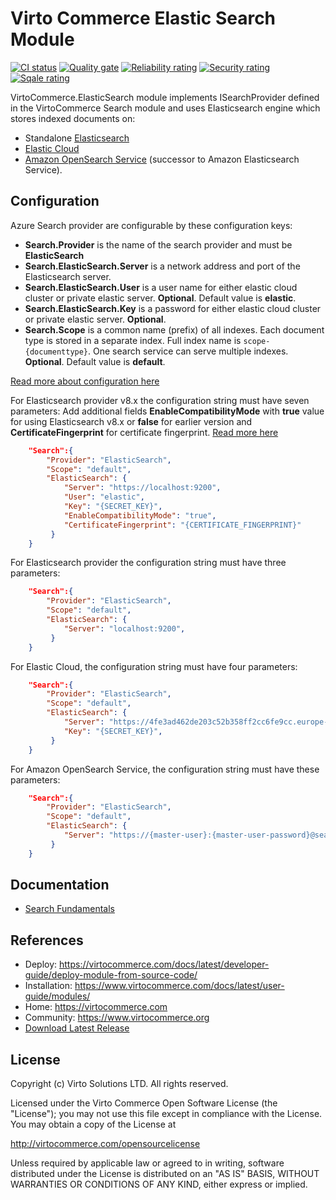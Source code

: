 # Virto Commerce Elastic Search Module

[![CI status](https://github.com/VirtoCommerce/vc-module-elastic-search/workflows/Module%20CI/badge.svg?branch=dev)](https://github.com/VirtoCommerce/vc-module-elastic-search/actions?query=workflow%3A"Module+CI") [![Quality gate](https://sonarcloud.io/api/project_badges/measure?project=VirtoCommerce_vc-module-elastic-search&metric=alert_status&branch=dev)](https://sonarcloud.io/dashboard?id=VirtoCommerce_vc-module-elastic-search) [![Reliability rating](https://sonarcloud.io/api/project_badges/measure?project=VirtoCommerce_vc-module-elastic-search&metric=reliability_rating&branch=dev)](https://sonarcloud.io/dashboard?id=VirtoCommerce_vc-module-elastic-search) [![Security rating](https://sonarcloud.io/api/project_badges/measure?project=VirtoCommerce_vc-module-elastic-search&metric=security_rating&branch=dev)](https://sonarcloud.io/dashboard?id=VirtoCommerce_vc-module-elastic-search) [![Sqale rating](https://sonarcloud.io/api/project_badges/measure?project=VirtoCommerce_vc-module-elastic-search&metric=sqale_rating&branch=dev)](https://sonarcloud.io/dashboard?id=VirtoCommerce_vc-module-elastic-search)

VirtoCommerce.ElasticSearch module implements ISearchProvider defined in the VirtoCommerce Search module and uses Elasticsearch engine which stores indexed documents on:
* Standalone <a href="https://www.elastic.co/products/elasticsearch" target="_blank">Elasticsearch</a> 
* <a href="https://cloud.elastic.co" target="_blank">Elastic Cloud</a> 
* <a href="https://aws.amazon.com/opensearch-service/" target="_blank">Amazon OpenSearch Service</a> (successor to Amazon Elasticsearch Service).

## Configuration
Azure Search provider are configurable by these configuration keys:

* **Search.Provider** is the name of the search provider and must be **ElasticSearch**
* **Search.ElasticSearch.Server** is a network address and port of the Elasticsearch server.
* **Search.ElasticSearch.User**  is a user name for either elastic cloud cluster or private elastic server. **Optional**. Default value is **elastic**.
* **Search.ElasticSearch.Key** is a password for either elastic cloud cluster or private elastic server. **Optional**.
* **Search.Scope** is a common name (prefix) of all indexes. Each document type is stored in a separate index. Full index name is `scope-{documenttype}`. One search service can serve multiple indexes. **Optional**.  Default value is **default**.

[Read more about configuration here](https://virtocommerce.com/docs/user-guide/configuration-settings/)

For Elasticsearch provider v8.x the configuration string must have seven parameters:
Add additional fields **EnableCompatibilityMode** with **true** value for using Elasticsearch v8.x or **false** for earlier version and **CertificateFingerprint** for certificate fingerprint.
[Read more here](https://www.elastic.co/guide/en/elasticsearch/reference/8.1/configuring-stack-security.html)

```json
    "Search":{
        "Provider": "ElasticSearch",
        "Scope": "default",
        "ElasticSearch": {
            "Server": "https://localhost:9200",
            "User": "elastic",
            "Key": "{SECRET_KEY}",
            "EnableCompatibilityMode": "true",
            "CertificateFingerprint": "{CERTIFICATE_FINGERPRINT}"
         }
    }
```

For Elasticsearch provider the configuration string must have three parameters:
```json
    "Search":{
        "Provider": "ElasticSearch",
        "Scope": "default",
        "ElasticSearch": {
            "Server": "localhost:9200",
         }
    }
```

For Elastic Cloud, the configuration string must have four parameters:
```json
    "Search":{
        "Provider": "ElasticSearch",
        "Scope": "default",
        "ElasticSearch": {
            "Server": "https://4fe3ad462de203c52b358ff2cc6fe9cc.europe-west1.gcp.cloud.es.io:9243",
            "Key": "{SECRET_KEY}",
         }
    }
```

For Amazon OpenSearch Service, the configuration string must have these parameters:
```json
    "Search":{
        "Provider": "ElasticSearch",
        "Scope": "default",
        "ElasticSearch": {
            "Server": "https://{master-user}:{master-user-password}@search-test-vc-c74km3tiav64fiimnisw3ghpd4.us-west-1.es.amazonaws.com;",
         }
    }
```


## Documentation

* [Search Fundamentals](https://virtocommerce.com/docs/fundamentals/search/)

## References

* Deploy: https://virtocommerce.com/docs/latest/developer-guide/deploy-module-from-source-code/
* Installation: https://www.virtocommerce.com/docs/latest/user-guide/modules/
* Home: https://virtocommerce.com
* Community: https://www.virtocommerce.org
* [Download Latest Release](https://github.com/VirtoCommerce/vc-module-catalog/releases/latest)

## License

Copyright (c) Virto Solutions LTD.  All rights reserved.

Licensed under the Virto Commerce Open Software License (the "License"); you
may not use this file except in compliance with the License. You may
obtain a copy of the License at

http://virtocommerce.com/opensourcelicense

Unless required by applicable law or agreed to in writing, software
distributed under the License is distributed on an "AS IS" BASIS,
WITHOUT WARRANTIES OR CONDITIONS OF ANY KIND, either express or
implied.
